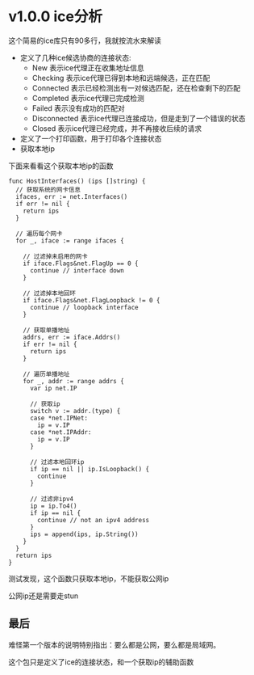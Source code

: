# v1.0.0 ice分析

这个简易的ice库只有90多行，我就按流水来解读

- 定义了几种ice候选协商的连接状态:
  - New 表示ice代理正在收集地址信息
  - Checking 表示ice代理已得到本地和远端候选，正在匹配
  - Connected 表示已经检测出有一对候选匹配，还在检查剩下的匹配
  - Completed 表示ice代理已完成检测
  - Failed 表示没有成功的匹配对
  - Disconnected 表示ice代理已连接成功，但是走到了一个错误的状态
  - Closed 表示ice代理已经完成，并不再接收后续的请求
- 定义了一个打印函数，用于打印各个连接状态
- 获取本地ip

下面来看看这个获取本地ip的函数

    func HostInterfaces() (ips []string) {
      // 获取系统的网卡信息
      ifaces, err := net.Interfaces()
      if err != nil {
        return ips
      }

      // 遍历每个网卡
      for _, iface := range ifaces {

        // 过滤掉未启用的网卡
        if iface.Flags&net.FlagUp == 0 {
          continue // interface down
        }

        // 过滤掉本地回环
        if iface.Flags&net.FlagLoopback != 0 {
          continue // loopback interface
        }

        // 获取单播地址
        addrs, err := iface.Addrs()
        if err != nil {
          return ips
        }

        // 遍历单播地址
        for _, addr := range addrs {
          var ip net.IP

          // 获取ip
          switch v := addr.(type) {
          case *net.IPNet:
            ip = v.IP
          case *net.IPAddr:
            ip = v.IP
          }

          // 过滤本地回环ip
          if ip == nil || ip.IsLoopback() {
            continue
          }

          // 过滤非ipv4
          ip = ip.To4()
          if ip == nil {
            continue // not an ipv4 address
          }
          ips = append(ips, ip.String())
        }
      }
      return ips
    }

测试发现，这个函数只获取本地ip，不能获取公网ip

公网ip还是需要走stun

## 最后

难怪第一个版本的说明特别指出：要么都是公网，要么都是局域网。

这个包只是定义了ice的连接状态，和一个获取ip的辅助函数

